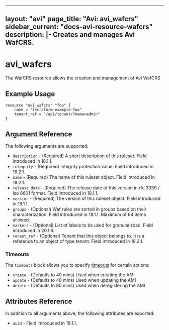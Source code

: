 <!--
    Copyright 2021 VMware, Inc.
    SPDX-License-Identifier: Mozilla Public License 2.0
-->
---
layout: "avi"
page_title: "Avi: avi_wafcrs"
sidebar_current: "docs-avi-resource-wafcrs"
description: |-
  Creates and manages Avi WafCRS.
---

# avi_wafcrs

The WafCRS resource allows the creation and management of Avi WafCRS

## Example Usage

```hcl
resource "avi_wafcrs" "foo" {
    name = "terraform-example-foo"
    tenant_ref = "/api/tenant/?name=admin"
}
```

## Argument Reference

The following arguments are supported:

* `description` - (Required) A short description of this ruleset. Field introduced in 18.1.1.
* `integrity` - (Required) Integrity protection value. Field introduced in 18.2.1.
* `name` - (Required) The name of this ruleset object. Field introduced in 18.2.1.
* `release_date` - (Required) The release date of this version in rfc 3339 / iso 8601 format. Field introduced in 18.1.1.
* `version` - (Required) The version of this ruleset object. Field introduced in 18.1.1.
* `groups` - (Optional) Waf rules are sorted in groups based on their characterization. Field introduced in 18.1.1. Maximum of 64 items allowed.
* `markers` - (Optional) List of labels to be used for granular rbac. Field introduced in 20.1.6.
* `tenant_ref` - (Optional) Tenant that this object belongs to. It is a reference to an object of type tenant. Field introduced in 18.2.1.


### Timeouts

The `timeouts` block allows you to specify [timeouts](https://www.terraform.io/docs/configuration/resources.html#timeouts) for certain actions:

* `create` - (Defaults to 40 mins) Used when creating the AMI
* `update` - (Defaults to 40 mins) Used when updating the AMI
* `delete` - (Defaults to 90 mins) Used when deregistering the AMI

## Attributes Reference

In addition to all arguments above, the following attributes are exported:

* `uuid` -  Field introduced in 18.1.1.

